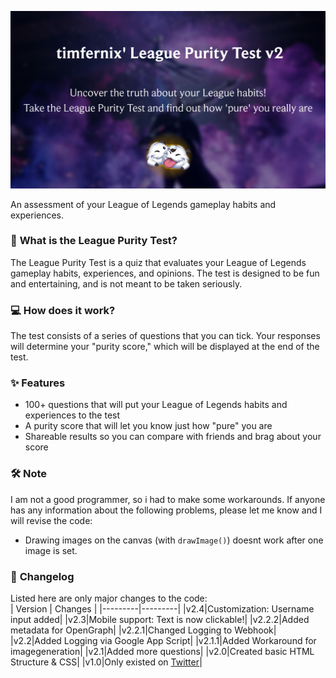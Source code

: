![](thumb.png)

An assessment of your League of Legends gameplay habits and experiences.

### 🔰 **What is the League Purity Test?**

The League Purity Test is a quiz that evaluates your League of Legends gameplay habits, experiences, and opinions. The test is designed to be fun and entertaining, and is not meant to be taken seriously.

### 💻 **How does it work?**

The test consists of a series of questions that you can tick. Your responses will determine your "purity score," which will be displayed at the end of the test.

### ✨ **Features**

* 100+ questions that will put your League of Legends habits and experiences to the test
* A purity score that will let you know just how "pure" you are
* Shareable results so you can compare with friends and brag about your score

### 🛠 **Note**

I am not a good programmer, so i had to make some workarounds. If anyone has any information about the following problems, please let me know and I will revise the code:
- Drawing images on the canvas (with `drawImage()`) doesnt work after one image is set.

### 📢 **Changelog**
Listed here are only major changes to the code: <br>
| Version | Changes |
|---------|---------|
|v2.4|Customization: Username input added|
|v2.3|Mobile support: Text is now clickable!|
|v2.2.2|Added metadata for OpenGraph|
|v2.2.1|Changed Logging to Webhook|
|v2.2|Added Logging via Google App Script|
|v2.1.1|Added Workaround for imagegeneration|
|v2.1|Added more questions|
|v2.0|Created basic HTML Structure & CSS|
|v1.0|Only existed on [Twitter](https://x.com/timfernix/status/1825226833777840179/photo/1)|
